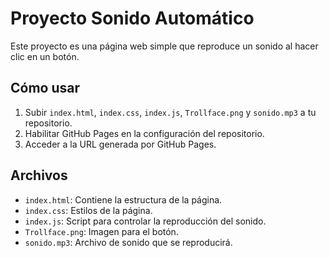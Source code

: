 # Proyecto Sonido Automático

Este proyecto es una página web simple que reproduce un sonido al hacer clic en un botón.

## Cómo usar
1. Subir `index.html`, `index.css`, `index.js`, `Trollface.png` y `sonido.mp3` a tu repositorio.
2. Habilitar GitHub Pages en la configuración del repositorio.
3. Acceder a la URL generada por GitHub Pages.

## Archivos
- `index.html`: Contiene la estructura de la página.
- `index.css`: Estilos de la página.
- `index.js`: Script para controlar la reproducción del sonido.
- `Trollface.png`: Imagen para el botón.
- `sonido.mp3`: Archivo de sonido que se reproducirá.
